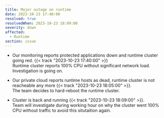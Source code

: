 ```yaml
---
title: Major outage on runtime
date: 2023-10-23 17:40:00
resolved: true
resolvedWhen: 2023-10-23 18:09:00
severity: down
affected:
  - Runtime
section: issue
---
```



- Our monitoring reports protected applications down and runtime cluster going red. {{< track "2023-10-23 17:40:00" >}}  
  Runtime cluster reports 100% CPU without significant network load. Investigation is going on.

- Our private cloud reports runtime hosts as dead, runtime cluster is not reacheable any more {{< track "2023-10-23 18:05:00" >}}.  
  The team decides to hard-reboot the runtime cluster.

- Cluster is back and running {{< track "2023-10-23 18:09:00" >}}.  
  Team will investigate during working hour on why the cluster went 100% CPU without traffic to avoid this situtaition again.
